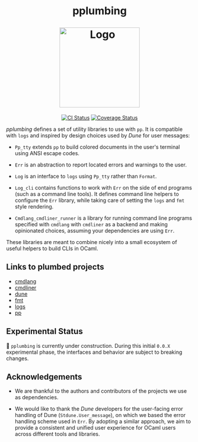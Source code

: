 <h1 align="center">
  <p align="center">pplumbing</p>
  <img
    src="./doc/static/img/pplumbing.jpg"
    width='216'
    alt="Logo"
  />
</h1>

<p align="center">
  <a href="https://github.com/mbarbin/pplumbing/actions/workflows/ci.yml"><img src="https://github.com/mbarbin/pplumbing/workflows/ci/badge.svg" alt="CI Status"/></a>
  <a href="https://coveralls.io/github/mbarbin/pplumbing?branch=main"><img src="https://coveralls.io/repos/github/mbarbin/pplumbing/badge.svg?branch=main" alt="Coverage Status"/></a>
</p>

*pplumbing* defines a set of utility libraries to use with `pp`. It is compatible with `logs` and inspired by design choices used by *Dune* for user messages:

- `Pp_tty` extends `pp` to build colored documents in the user's terminal using ANSI escape codes.

- `Err` is an abstraction to report located errors and warnings to the user.

- `Log` is an interface to `logs` using `Pp_tty` rather than `Format`.

- `Log_cli` contains functions to work with `Err` on the side of end programs (such as a command line tools). It defines command line helpers to configure the `Err` library, while taking care of setting the `logs` and `fmt` style rendering.

- `Cmdlang_cmdliner_runner` is a library for running command line programs specified with `cmdlang` with `cmdliner` as a backend and making opinionated choices, assuming your dependencies are using `Err`.

These libraries are meant to combine nicely into a small ecosystem of useful helpers to build CLIs in OCaml.

## Links to plumbed projects

- [cmdlang](https://github.com/mbarbin/cmdlang)
- [cmdliner](https://github.com/dbuenzli/cmdliner)
- [dune](https://github.com/ocaml/dune)
- [fmt](https://github.com/dbuenzli/fmt)
- [logs](https://github.com/dbuenzli/logs)
- [pp](https://github.com/ocaml-dune/pp)

## Experimental Status

:construction: `pplumbing` is currently under construction. During this initial `0.0.X` experimental phase, the interfaces and behavior are subject to breaking changes.

## Acknowledgements

- We are thankful to the authors and contributors of the projects we use as dependencies.

- We would like to thank the *Dune* developers for the user-facing error handling of Dune (`Stdune.User_message`), on which we based the error handling scheme used in `Err`. By adopting a similar approach, we aim to provide a consistent and unified user experience for OCaml users across different tools and libraries.
